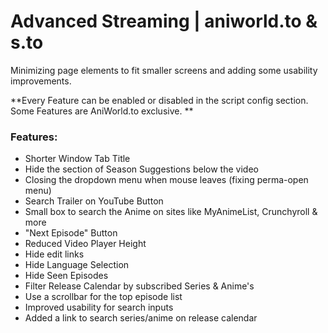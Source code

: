 # Advanced Streaming | aniworld.to & s.to

Minimizing page elements to fit smaller screens and adding some usability improvements.

**Every Feature can be enabled or disabled in the script config section. Some Features are AniWorld.to exclusive. **

### Features:
* Shorter Window Tab Title
* Hide the section of Season Suggestions below the video
* Closing the dropdown menu when mouse leaves (fixing perma-open menu)
* Search Trailer on YouTube Button
* Small box to search the Anime on sites like MyAnimeList, Crunchyroll & more
* "Next Episode" Button
* Reduced Video Player Height
* Hide edit links
* Hide Language Selection
* Hide Seen Episodes
* Filter Release Calendar by subscribed Series & Anime's
* Use a scrollbar for the top episode list
* Improved usability for search inputs
* Added a link to search series/anime on release calendar